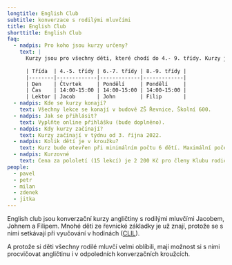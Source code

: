 ```yaml
---
longtitle: English Club
subtitle: konverzace s rodilými mluvčími
title: English Club
shorttitle: English Club
faq:
  - nadpis: Pro koho jsou kurzy určeny?
    text: |
      Kurzy jsou pro všechny děti, které chodí do 4.- 9. třídy. Kurzy jsou rozděleny podle věku (tříd) – do jednoho kurzu tedy chodí děti ze dvou ročníků.
      
      | Třída  | 4.-5. třídy | 6.-7. třídy | 8.-9. třídy |
      |--------|-------------|-------------|-------------|
      | Den    | Čtvrtek     | Pondělí     | Pondělí     |
      | Čas    | 14:00-15:00 | 14:00-15:00 | 14:00-15:00 | 
      | Lektor | Jacob       | John        | Filip       |
  - nadpis: Kde se kurzy konají? 
    text: Všechny lekce se konají v budově ZŠ Řevnice, Školní 600. 
  - nadpis: Jak se přihlásit?
    text: Vyplňte online přihlášku (bude doplněno).
  - nadpis: Kdy kurzy začínají?
    text: Kurzy začínají v týdnu od 3. října 2022. 
  - nadpis: Kolik dětí je v kroužku? 
    text: Kurz bude otevřen při minimálním počtu 6 dětí. Maximální počet dětí je 10. 
  - nadpis: Kurzovné
    text: Cena za pololetí (15 lekcí) je 2 200 Kč pro členy Klubu rodičů a přátel školy ZŠ Řevnice, 2 500 Kč pro nečleny. 
people:
  - pavel
  - petr
  - milan
  - zdenek
  - jitka
---
```

English club jsou konverzační kurzy angličtiny s rodilými mluvčími Jacobem, Johnem a Filipem.  Mnohé děti ze řevnické základky je už znají, protože se s nimi setkávají při vyučování v hodinách ([CLIL](/aktivity/clil)).

A protože si děti všechny rodilé mluvčí velmi oblíbili, mají možnost si s nimi procvičovat angličtinu i v odpoledních konverzačních kroužcích. 

